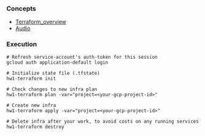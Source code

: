 ### Concepts
* [Terraform_overview](../1_terraform_overview.md)
* [Audio](https://drive.google.com/file/d/1IqMRDwJV-m0v9_le_i2HA_UbM_sIWgWx/view?usp=sharing)

### Execution

```shell
# Refresh service-account's auth-token for this session
gcloud auth application-default login

# Initialize state file (.tfstate)
hw1-terraform init

# Check changes to new infra plan
hw1-terraform plan -var="project=<your-gcp-project-id>"
```

```shell
# Create new infra
hw1-terraform apply -var="project=<your-gcp-project-id>"
```

```shell
# Delete infra after your work, to avoid costs on any running services
hw1-terraform destroy
```
